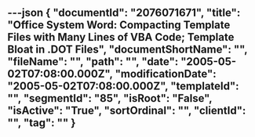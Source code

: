 ---json
{
  "documentId": "2076071671",
  "title": "Office System Word: Compacting Template Files with Many Lines of VBA Code; Template Bloat in .DOT Files",
  "documentShortName": "",
  "fileName": "",
  "path": "",
  "date": "2005-05-02T07:08:00.000Z",
  "modificationDate": "2005-05-02T07:08:00.000Z",
  "templateId": "",
  "segmentId": "85",
  "isRoot": "False",
  "isActive": "True",
  "sortOrdinal": "",
  "clientId": "",
  "tag": ""
}
---


